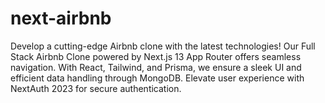 # next-airbnb
Develop a cutting-edge Airbnb clone with the latest technologies! Our Full Stack Airbnb Clone powered by Next.js 13 App Router offers seamless navigation. With React, Tailwind, and Prisma, we ensure a sleek UI and efficient data handling through MongoDB. Elevate user experience with NextAuth 2023 for secure authentication.
